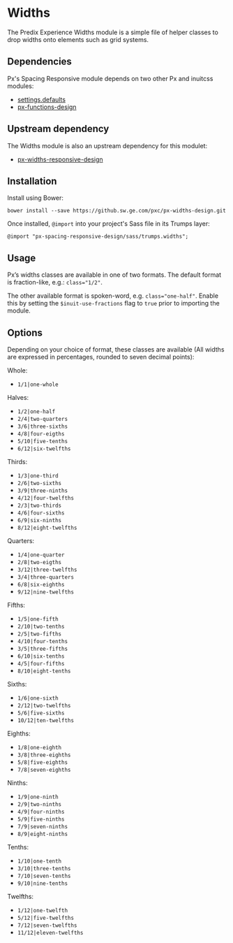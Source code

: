# Widths

The Predix Experience Widths module is a simple file of helper classes to drop widths onto elements such as grid systems.

## Dependencies

Px's Spacing Responsive module depends on two other Px and inuitcss modules:

* [settings.defaults](https://github.com/inuitcss/settings.defaults)
* [px-functions-design](https://github.sw.ge.com/pxc/px-functions-design)

## Upstream dependency

The Widths module is also an upstream dependency for this modulet:

* [px-widths-responsive-design](https://github.sw.ge.com/pxc/px-widths-responsive-design)

## Installation

Install using Bower:

    bower install --save https://github.sw.ge.com/pxc/px-widths-design.git

Once installed, `@import` into your project's Sass file in its Trumps layer:

    @import "px-spacing-responsive-design/sass/trumps.widths";

## Usage

Px’s widths classes are available in one of two formats. The default format is fraction-like, e.g.: `class="1/2"`.

The other available format is spoken-word, e.g. `class="one-half"`. Enable this by setting the `$inuit-use-fractions` flag to `true` prior to importing the module.

## Options

Depending on your choice of format, these classes are available (All widths are expressed in percentages, rounded to seven decimal points):

Whole:

* `1/1|one-whole`

Halves:

* `1/2|one-half`
* `2/4|two-quarters`
* `3/6|three-sixths`
* `4/8|four-eigths`
* `5/10|five-tenths`
* `6/12|six-twelfths`

Thirds:

* `1/3|one-third`
* `2/6|two-sixths`
* `3/9|three-ninths`
* `4/12|four-twelfths` 
* `2/3|two-thirds`
* `4/6|four-sixths`
* `6/9|six-ninths`
* `8/12|eight-twelfths`

Quarters:

* `1/4|one-quarter`
* `2/8|two-eigths`
* `3/12|three-twelfths`
* `3/4|three-quarters`
* `6/8|six-eighths`
* `9/12|nine-twelfths`

Fifths:

* `1/5|one-fifth`
* `2/10|two-tenths`
* `2/5|two-fifths`
* `4/10|four-tenths`
* `3/5|three-fifths`
* `6/10|six-tenths`
* `4/5|four-fifths`
* `8/10|eight-tenths`

Sixths:

* `1/6|one-sixth`
* `2/12|two-twelfths`
* `5/6|five-sixths`
* `10/12|ten-twelfths`

Eighths:

* `1/8|one-eighth`
* `3/8|three-eighths`
* `5/8|five-eighths`
* `7/8|seven-eighths`

Ninths:

* `1/9|one-ninth`
* `2/9|two-ninths`
* `4/9|four-ninths`
* `5/9|five-ninths`
* `7/9|seven-ninths`
* `8/9|eight-ninths`

Tenths:

* `1/10|one-tenth`
* `3/10|three-tenths`
* `7/10|seven-tenths`
* `9/10|nine-tenths`

Twelfths:

* `1/12|one-twelfth`
* `5/12|five-twelfths`
* `7/12|seven-twelfths`
* `11/12|eleven-twelfths`
